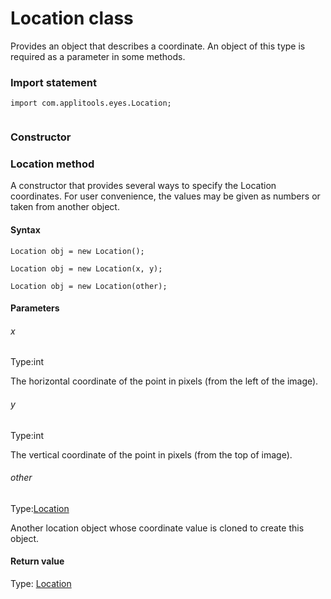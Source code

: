 # Location class
Provides an object that describes a coordinate. An object of this type is required as a parameter in some methods.
 
 ### Import statement 
``` 
import com.applitools.eyes.Location;
 
 ``` 
### Constructor 
 ### Location method
A constructor that provides several ways to specify the Location coordinates.
For user convenience, the values may be given as numbers or taken from another object.

#### Syntax 
 ``` 
Location obj = new Location();

Location obj = new Location(x, y);

Location obj = new Location(other);
 ``` 

 #### Parameters 
 ###### x 
  
 Type:int 
  
 The horizontal coordinate of the point in pixels (from the left of the image). 
  
  ###### y 
  
 Type:int 
  
 The vertical coordinate of the point in pixels (from the top of image). 
  
  ###### other 
  
 Type:[Location](./location) 
  
 Another location object whose coordinate value is cloned to create this object. 
  
 #### Return value 
Type: [Location](./location)